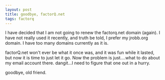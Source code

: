 ```yaml
---
layout: post
title: goodbye, factorQ.net
tags: factorq
---
```



I have decided that I am not going to renew the factorq.net domain (again). I have not really used it recently, and truth be told, I prefer my jrobb.org domain. I have too many domains currently as it is.

factorQ.net won't ever be what it once was, and it was fun while it lasted, but now it is time to just let it go.
Now the problem is just....what to do about my email account there. dangit...I need to figure that one out in a hurry.

goodbye, old friend.


